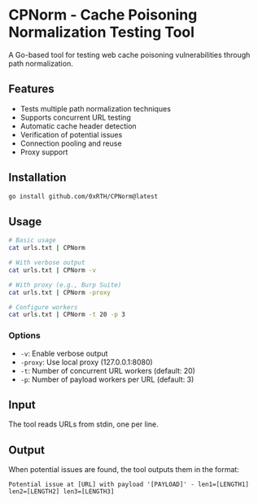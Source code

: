 # CPNorm - Cache Poisoning Normalization Testing Tool

A Go-based tool for testing web cache poisoning vulnerabilities through path normalization.

## Features

- Tests multiple path normalization techniques
- Supports concurrent URL testing
- Automatic cache header detection
- Verification of potential issues
- Connection pooling and reuse
- Proxy support

## Installation

```bash
go install github.com/0xRTH/CPNorm@latest
```

## Usage

```bash
# Basic usage
cat urls.txt | CPNorm

# With verbose output
cat urls.txt | CPNorm -v

# With proxy (e.g., Burp Suite)
cat urls.txt | CPNorm -proxy

# Configure workers
cat urls.txt | CPNorm -t 20 -p 3
```

### Options

- `-v`: Enable verbose output
- `-proxy`: Use local proxy (127.0.0.1:8080)
- `-t`: Number of concurrent URL workers (default: 20)
- `-p`: Number of payload workers per URL (default: 3)

## Input

The tool reads URLs from stdin, one per line.

## Output

When potential issues are found, the tool outputs them in the format:
```
Potential issue at [URL] with payload '[PAYLOAD]' - len1=[LENGTH1] len2=[LENGTH2] len3=[LENGTH3]
``` 